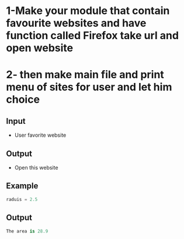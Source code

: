 # 1-Make your module that contain favourite websites and have function called Firefox take url and open website 
# 2- then make main file and print menu of sites for user and let him choice

## Input 
   - User favorite website 
## Output
  - Open this website
## Example 
```python
raduis = 2.5
```
## Output 
```python
The area is 28.9
```
